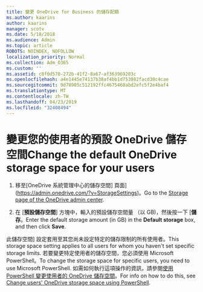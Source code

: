 ```yaml
---
title: 變更 OneDrive for Business 的儲存配額
ms.author: kaarins
author: kaarins
manager: scotv
ms.date: 5/18/2018
ms.audience: Admin
ms.topic: article
ROBOTS: NOINDEX, NOFOLLOW
localization_priority: Normal
ms.collection: Adm_O365
ms.custom: ''
ms.assetid: c8f0d578-272b-41f2-8a67-af363969203c
ms.openlocfilehash: a4e1445e74137b38af4bb1d753082facd30c4cae
ms.sourcegitcommit: 9d78905c512192ffc4675468abd2efc5f2e4baf4
ms.translationtype: MT
ms.contentlocale: zh-TW
ms.lasthandoff: 04/23/2019
ms.locfileid: "32408494"
---
```

# <a name="change-the-default-onedrive-storage-space-for-your-users"></a><span data-ttu-id="0fddf-102">變更您的使用者的預設 OneDrive 儲存空間</span><span class="sxs-lookup"><span data-stu-id="0fddf-102">Change the default OneDrive storage space for your users</span></span>

1. <span data-ttu-id="0fddf-103">移至[OneDrive 系統管理中心的儲存空間] 頁面](https://admin.onedrive.com/?v=StorageSettings)。</span><span class="sxs-lookup"><span data-stu-id="0fddf-103">Go to the [Storage page of the OneDrive admin center](https://admin.onedrive.com/?v=StorageSettings).</span></span>
    
2. <span data-ttu-id="0fddf-104">在 [**預設儲存空間**] 方塊中，輸入的預設儲存空間量 （以 GB)，然後按一下 [**儲存**。</span><span class="sxs-lookup"><span data-stu-id="0fddf-104">Enter the default storage amount (in GB) in the **Default storage** box, and then click **Save**.</span></span>
    
<span data-ttu-id="0fddf-105">此儲存空間] 設定套用至其您尚未設定特定的儲存限制的所有使用者。</span><span class="sxs-lookup"><span data-stu-id="0fddf-105">This storage space setting applies to all users for whom you haven't set specific storage limits.</span></span> <span data-ttu-id="0fddf-106">若要變更特定使用者的儲存空間，您必須使用 Microsoft PowerShell。</span><span class="sxs-lookup"><span data-stu-id="0fddf-106">To change the storage space for specific users, you need to use Microsoft PowerShell.</span></span> <span data-ttu-id="0fddf-107">如需如何執行這項操作的資訊，請參閱[使用 PowerShell 變更使用者的 OneDrive 儲存空間](https://go.microsoft.com/fwlink/?linkid=866402)。</span><span class="sxs-lookup"><span data-stu-id="0fddf-107">For info on how to do this, see [Change users' OneDrive storage space using PowerShell](https://go.microsoft.com/fwlink/?linkid=866402).</span></span>
  


